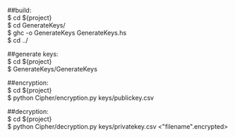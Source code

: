 ##build:  
  $ cd ${project}  
  $ cd GenerateKeys/  
  $ ghc -o GenerateKeys GenerateKeys.hs  
  $ cd ../  

##generate keys:  
  $ cd ${project}  
  $ GenerateKeys/GenerateKeys  

##encryption:  
  $ cd ${project}  
  $ python Cipher/encryption.py keys/publickey.csv <textfile>  
  
##decryption:  
  $ cd ${project}  
  $ python Cipher/decryption.py keys/privatekey.csv <"filename".encrypted>  
